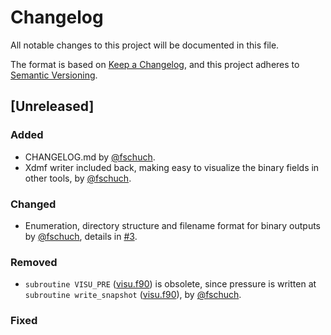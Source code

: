 # Changelog

All notable changes to this project will be documented in this file.

The format is based on [Keep a Changelog](https://keepachangelog.com/en/1.0.0/),
and this project adheres to [Semantic Versioning](https://semver.org/spec/v2.0.0.html).

## [Unreleased]

### Added

- CHANGELOG.md by [@fschuch](https://github.com/fschuch).
- Xdmf writer included back, making easy to visualize the binary fields in other tools, by [@fschuch](https://github.com/fschuch).

### Changed

- Enumeration, directory structure and filename format for binary outputs by [@fschuch](https://github.com/fschuch), details in [#3](https://github.com/fschuch/Xcompact3d/issues/3).

### Removed

- `subroutine VISU_PRE` ([visu.f90](./src/visu.f90)) is obsolete, since pressure is written at `subroutine write_snapshot` ([visu.f90](./src/visu.f90)), by [@fschuch](https://github.com/fschuch).

### Fixed
